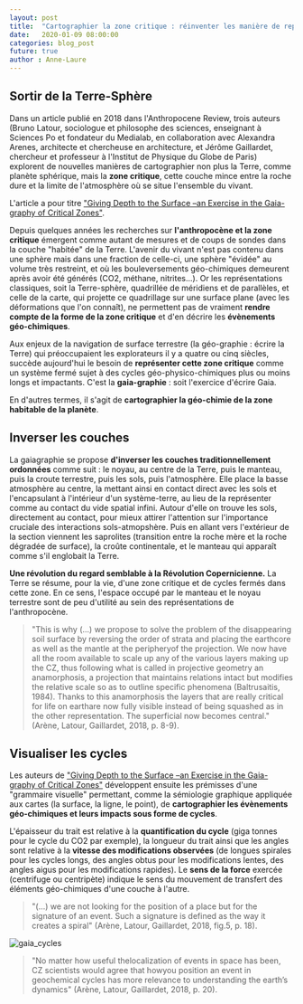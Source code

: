 ```yaml
---
layout: post
title:  "Cartographier la zone critique : réinventer les manière de représenter la Terre"
date:   2020-01-09 08:00:00
categories: blog_post
future: true
author : Anne-Laure
---
```



## Sortir de la Terre-Sphère

Dans un article publié en 2018 dans l'Anthropocene Review, trois auteurs (Bruno Latour, sociologue et philosophe des sciences,
enseignant à Sciences Po et fondateur du Medialab, en collaboration avec Alexandra Arenes, architecte et chercheuse en architecture, et Jérôme Gaillardet, chercheur et professeur à l'Institut de Physique du Globe de Paris) explorent de nouvelles
manières de cartographier non plus la Terre, comme planète sphérique, mais la **zone critique**, cette couche mince entre la roche
dure et la limite de l'atmosphère où se situe l'ensemble du vivant.

L'article a pour titre ["Giving Depth to the Surface –an Exercise in the Gaia-graphy of Critical Zones"](http://www.bruno-latour.fr/sites/default/files/155-GAIAGRAPHY-accepted.pdf). 

Depuis quelques années les recherches sur **l'anthropocène et la zone critique** émergent comme autant de mesures et de coups de sondes dans la couche "habitée" de la Terre. L'avenir du vivant n'est pas contenu dans une sphère mais dans une fraction de celle-ci, une sphère "évidée" au volume très restreint, et où les bouleversements géo-chimiques demeurent après avoir été générés (CO2, méthane, nitrites...). Or les représentations classiques, soit la Terre-sphère, quadrillée de méridiens et de parallèles, et celle de la carte, qui projette ce quadrillage sur une surface plane (avec les déformations que l'on connaît), ne permettent pas de vraiment **rendre compte de la forme de la zone critique** et d'en décrire les **évènements géo-chimiques**.

Aux enjeux de la navigation de surface terrestre (la géo-graphie : écrire la Terre) qui préoccupaient les explorateurs il y a quatre ou cinq siècles, succède aujourd'hui le besoin de **représenter cette zone critique** comme un système fermé sujet à des cycles géo-physico-chimiques plus ou moins longs et impactants. C'est la **gaia-graphie** : soit l'exercice d'écrire Gaia.

En d'autres termes, il s'agit de **cartographier la géo-chimie de la zone habitable de la planète**.  
  

## Inverser les couches

La gaiagraphie se propose **d'inverser les couches traditionnellement ordonnées** comme suit : le noyau, au centre de la Terre, puis le manteau, puis la croute terrestre, puis les sols, puis l'atmosphère. Elle place la basse atmosphère au centre, la mettant ainsi en contact direct avec les sols et l'encapsulant à l'intérieur d'un système-terre, au lieu de la représenter comme au contact du vide spatial infini. Autour d'elle on trouve les sols, directement au contact, pour mieux attirer l'attention sur l'importance cruciale des interactions sols-atmopshère. Puis en allant vers l'extérieur de la section viennent les saprolites (transition entre la roche mère et la roche dégradée de surface), la croûte continentale, et le manteau qui apparaît comme s'il englobait la Terre.

**Une révolution du regard semblable à la Révolution Copernicienne.** La Terre se résume, pour la vie, d'une zone critique et de cycles fermés dans cette zone. En ce sens, l'espace occupé par le manteau et le noyau terrestre sont de peu d'utilité au sein des représentations de l'anthropocène.

>"This  is  why  (...)  we  propose  to  solve  the  problem  of  the disappearing soil surface by reversing the order of strata and placing the earthcore as well as the mantle at the peripheryof the projection. We now have all the room available to scale up any of the various layers making up the CZ, thus following what is called in projective geometry an anamorphosis, a   projection that maintains relations intact but modifies the relative scale so as to outline specific phenomena (Baltrusaitis, 1984). Thanks to this anamorphosis the layers that are really critical for life on earthare now fully visible instead of being squashed as in the other representation. The superficial now becomes central." (Arène, Latour, Gaillardet, 2018, p. 8-9).  


## Visualiser les cycles 


Les auteurs de ["Giving Depth to the Surface –an Exercise in the Gaia-graphy of Critical Zones"](http://www.bruno-latour.fr/sites/default/files/155-GAIAGRAPHY-accepted.pdf) développent ensuite les prémisses d'une "grammaire visuelle" permettant, comme la sémiologie graphique appliquée aux cartes (la surface, la ligne, le point), de **cartographier les évènements géo-chimiques et leurs impacts sous forme de cycles**.

L'épaisseur du trait est relative à la **quantification du cycle** (giga tonnes pour le cycle du CO2 par exemple), la longueur du trait ainsi que les angles sont relative à la **vitesse des modifications observées** (de longues spirales pour les cycles longs, des angles obtus pour les modifications lentes, des angles aigus pour les modifications rapides). Le **sens de la force** exercée (centrifuge ou centripète) indique le sens du mouvement de transfert des éléments géo-chimiques d'une couche à l'autre.

> "(...) we are  not  looking for the  position  of  a place but for the signature of an event. Such a signature is defined as the way it creates a spiral" (Arène, Latour, Gaillardet, 2018, fig.5, p. 18).

![gaia_cycles](/https://annelaure-blog.github.io/anthropoweb/_posts/gaia_cycle.jpg)

> "No matter how useful thelocalization of events in space has been, CZ scientists would agree that howyou position an event in geochemical cycles has more relevance to understanding the earth’s dynamics" (Arène, Latour, Gaillardet, 2018, p. 20).


